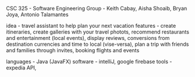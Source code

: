 CSC 325 - Software Engineering
Group - Keith Cabay, Aisha Shoaib, Bryan Joya, Antonio Talamantes

idea - travel assistant to help plan your next vacation
features - create itineraries, create galleries with your travel photots, recommend restaurants and entertainment (local events),
display reviews, conversions from destination currencies and time to local (vise-versa), plan a trip with friends and families through invites,
booking flights and events

languages - Java (JavaFX)
software - intelliJ, google firebase
tools - expedia API, 

